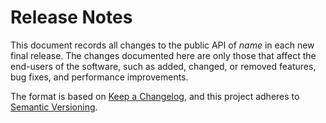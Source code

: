 # Release Notes

This document records all changes to the public API of ${{ name }}$ in each new final release.
The changes documented here are only those that affect the end-users of the software,
such as added, changed, or removed features, bug fixes, and performance improvements.

The format is based on [Keep a Changelog](https://keepachangelog.com/en/1.0.0/),
and this project adheres to [Semantic Versioning](https://semver.org/spec/v2.0.0.html).
